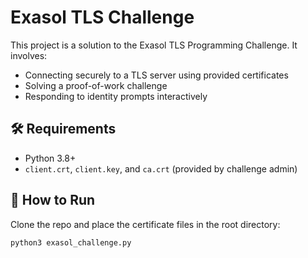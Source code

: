 # Exasol TLS Challenge

This project is a solution to the Exasol TLS Programming Challenge. It involves:
- Connecting securely to a TLS server using provided certificates
- Solving a proof-of-work challenge
- Responding to identity prompts interactively

## 🛠 Requirements

- Python 3.8+
- `client.crt`, `client.key`, and `ca.crt` (provided by challenge admin)

## 🚀 How to Run

Clone the repo and place the certificate files in the root directory:

```bash
python3 exasol_challenge.py
